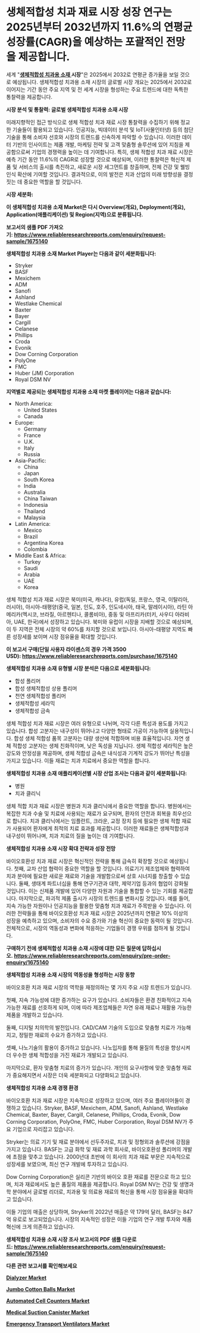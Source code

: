 <p><h1>생체적합성 치과 재료 시장 성장 연구는 2025년부터 2032년까지 11.6%의 연평균 성장률(CAGR)을 예상하는 포괄적인 전망을 제공합니다.</h1></p><p>세계 "<strong><a href="https://www.reliableresearchreports.com/biocompatible-dental-materials-r1675140?utm_campaign=105&utm_medium=8&utm_source=Github&utm_content=ia&utm_term=20032025&utm_id=biocompatible-dental-materials">생체적합성 치과용 소재&nbsp;</a></strong><strong>시장</strong>"은 2025에서 2032로 연평균 증가율을 보일 것으로 예상됩니다. 생체적합성 치과용 소재 시장의 글로벌 시장 개요는 2025에서 2032로 이어지는 기간 동안 주요 지역 및 전 세계 시장을 형성하는 주요 트렌드에 대한 독특한 통찰력을 제공합니다.</p>
<p><strong>시장 분석 및 통찰력: 글로벌 생체적합성 치과용 소재 시장</strong></p>
<p><p>미래지향적인 접근 방식으로 생체 적합성 치과 재료 시장 통찰력을 수집하기 위해 정교한 기술들이 활용되고 있습니다. 인공지능, 빅데이터 분석 및 IoT(사물인터넷) 등의 첨단 기술을 통해 소비자 선호와 시장의 트렌드를 신속하게 파악할 수 있습니다. 이러한 데이터 기반의 인사이트는 제품 개발, 마케팅 전략 및 고객 맞춤형 솔루션에 있어 지침을 제공함으로써 기업의 경쟁력을 높이는 데 기여합니다. 특히, 생체 적합성 치과 재료 시장은 예측 기간 동안 11.6%의 CAGR로 성장할 것으로 예상되며, 이러한 통찰력은 혁신적 제품 및 서비스의 출시를 촉진하고, 새로운 시장 세그먼트를 창출하며, 전체 건강 및 웰빙 인식 확산에 기여할 것입니다. 결과적으로, 이의 발전은 치과 산업의 미래 방향성을 결정짓는 데 중요한 역할을 할 것입니다.</p><a href="%7CAUTHORITHY_DOMAIN_URL%7C?utm_campaign=105&utm_medium=8&utm_source=Github&utm_content=ia&utm_term=20032025&utm_id=biocompatible-dental-materials"></a></p>
<p><strong>시장 세분화:</strong></p>
<p><strong>이 생체적합성 치과용 소재 Market은 다시 Overview(개요), Deployment(개요), Application(애플리케이션) 및 Region(지역)으로 분류됩니다.</strong></p>
<p><strong>보고서의 샘플 PDF 가져오기:&nbsp;<a href="https://www.reliableresearchreports.com/enquiry/request-sample/1675140?utm_campaign=105&utm_medium=8&utm_source=Github&utm_content=ia&utm_term=20032025&utm_id=biocompatible-dental-materials">https://www.reliableresearchreports.com/enquiry/request-sample/1675140</a></strong><strong></strong></p>
<p><strong>생체적합성 치과용 소재 Market Player는 다음과 같이 세분화됩니다:</strong></p>
<p><ul><li>Stryker</li><li>BASF</li><li>Mexichem</li><li>ADM</li><li>Sanofi</li><li>Ashland</li><li>Westlake Chemical</li><li>Baxter</li><li>Bayer</li><li>Cargill</li><li>Celanese</li><li>Phillips</li><li>Croda</li><li>Evonik</li><li>Dow Corning Corporation</li><li>PolyOne</li><li>FMC</li><li>Huber (JM) Corporation</li><li>Royal DSM NV</li></ul></p>
<p><strong>지역별로 제공되는 생체적합성 치과용 소재 마켓 플레이어는 다음과 같습니다:</strong></p>
<p><ul>
    <li>
        North America:
        <ul>
            <li>United States</li>
            <li>Canada</li>
        </ul>
    </li>
    <li>
        Europe:
        <ul>
            <li>Germany</li>
            <li>France</li>
            <li>U.K.</li>
            <li>Italy</li>
            <li>Russia</li>
        </ul>
    </li>
    <li>
        Asia-Pacific:
        <ul>
            <li>China</li>
            <li>Japan</li>
            <li>South Korea</li>
            <li>India</li>
            <li>Australia</li>
            <li>China Taiwan</li>
            <li>Indonesia</li>
            <li>Thailand</li>
            <li>Malaysia</li>
        </ul>
    </li>
    <li>
        Latin America:
        <ul>
            <li>Mexico</li>
            <li>Brazil</li>
            <li>Argentina Korea</li>
            <li>Colombia</li>
        </ul>
    </li>
    <li>
        Middle East & Africa:
        <ul>
            <li>Turkey</li>
            <li>Saudi</li>
            <li>Arabia</li>
            <li>UAE</li>
            <li>Korea</li>
        </ul>
    </li>
    </ul></p>
<p><p>생체 적합성 치과 재료 시장은 북미(미국, 캐나다), 유럽(독일, 프랑스, 영국, 이탈리아, 러시아), 아시아-태평양(중국, 일본, 인도, 호주, 인도네시아, 태국, 말레이시아), 라틴 아메리카(멕시코, 브라질, 아르헨티나, 콜롬비아), 중동 및 아프리카(터키, 사우디 아라비아, UAE, 한국)에서 성장하고 있습니다. 북미와 유럽이 시장을 지배할 것으로 예상되며, 이 두 지역은 전체 시장의 약 60%를 차지할 것으로 보입니다. 아시아-태평양 지역도 빠른 성장세를 보이며 시장 점유율을 확대할 것입니다.</p></p>
<p><strong>이 보고서 구매(단일 사용자 라이센스의 경우 가격 3500 USD):&nbsp;<a href="https://www.reliableresearchreports.com/purchase/1675140?utm_campaign=105&utm_medium=8&utm_source=Github&utm_content=ia&utm_term=20032025&utm_id=biocompatible-dental-materials">https://www.reliableresearchreports.com/purchase/1675140</a></strong></p>
<p><strong>생체적합성 치과용 소재 유형별 시장 분석은 다음으로 세분화됩니다:</strong></p>
<p><ul><li>합성 폴리머</li><li>합성 생체적합성 상용 폴리머</li><li>천연 생체적합성 폴리머</li><li>생체적합성 세라믹</li><li>생체적합성 금속</li></ul></p>
<p><p>생체 적합성 치과 재료 시장은 여러 유형으로 나뉘며, 각각 다른 특성과 용도를 가지고 있습니다. 합성 고분자는 내구성이 뛰어나고 다양한 형태로 가공이 가능하여 실용적입니다. 합성 생체 적합성 품목 고분자는 대량 생산에 적합하며 비용 효율적입니다. 자연 생체 적합성 고분자는 생체 친화적이며, 낮은 독성을 지닙니다. 생체 적합성 세라믹은 높은 강도와 안정성을 제공하며, 생체 적합성 금속은 내식성과 기계적 강도가 뛰어난 특성을 가지고 있습니다. 이들 재료는 치과 치료에서 중요한 역할을 합니다.</p></p>
<p><strong>생체적합성 치과용 소재 애플리케이션별 시장 산업 조사는 다음과 같이 세분화됩니다:</strong></p>
<p><ul><li>병원</li><li>치과 클리닉</li></ul></p>
<p><p>생체 적합 치과 재료 시장은 병원과 치과 클리닉에서 중요한 역할을 합니다. 병원에서는 복잡한 치과 수술 및 치료에 사용되는 재료가 요구되며, 환자의 안전과 회복을 최우선으로 합니다. 치과 클리닉에서는 임플란트, 크라운, 교정 장치 등에 필요한 생체 적합 재료가 사용되어 환자에게 최적의 치료 효과를 제공합니다. 이러한 재료들은 생체적합성과 내구성이 뛰어나며, 치과 치료의 질을 높이는 데 기여합니다.</p></p>
<p><strong>생체적합성 치과용 소재 시장 확대 전략과 성장 전망</strong></p>
<p><p>바이오호환성 치과 재료 시장은 혁신적인 전략을 통해 급속히 확장할 것으로 예상됩니다. 첫째, 교차 산업 협력이 중요한 역할을 할 것입니다. 의료기기 제조업체와 협력하여 치과 분야에 필요한 새로운 재료와 기술을 개발함으로써 상호 시너지를 창출할 수 있습니다. 둘째, 생태계 파트너십을 통해 연구기관과 대학, 제약기업 등과의 협업이 강화될 것입니다. 이는 신제품 개발에 있어 다양한 자원과 기술을 통합할 수 있는 기회를 제공합니다. 마지막으로, 파괴적 제품 출시가 시장의 트렌드를 변화시킬 것입니다. 예를 들어, 지속 가능한 자원이나 인공지능을 활용한 맞춤형 치과 재료가 주목받을 수 있습니다. 이러한 전략들을 통해 바이오호환성 치과 재료 시장은 2025년까지 연평균 10% 이상의 성장을 예측하고 있으며, 소비자의 수요 증가와 기술 혁신이 중요한 동력이 될 것입니다. 전체적으로, 시장의 역동성과 변화에 적응하는 기업들이 경쟁 우위를 점하게 될 것입니다.</p></p>
<p><strong>구매하기 전에 생체적합성 치과용 소재 시장에 대한 모든 질문에 답하십시오.&nbsp;<a href="https://www.reliableresearchreports.com/enquiry/pre-order-enquiry/1675140?utm_campaign=105&utm_medium=8&utm_source=Github&utm_content=ia&utm_term=20032025&utm_id=biocompatible-dental-materials">https://www.reliableresearchreports.com/enquiry/pre-order-enquiry/1675140</a></strong><strong></strong></p>
<p><strong>생체적합성 치과용 소재 시장의 역동성을 형성하는 시장 동향</strong></p>
<p><p>바이오호환 치과 재료 시장의 역학을 재정의하는 몇 가지 주요 시장 트렌드가 있습니다. </p><p>첫째, 지속 가능성에 대한 증가하는 요구가 있습니다. 소비자들은 환경 친화적이고 지속 가능한 재료를 선호하게 되며, 이에 따라 제조업체들은 자연 유래 재료나 재활용 가능한 제품을 개발하고 있습니다.</p><p>둘째, 디지털 치의학의 발전입니다. CAD/CAM 기술의 도입으로 맞춤형 치료가 가능해지고, 정밀한 재료의 수요가 증가하고 있습니다.</p><p>셋째, 나노기술의 활용이 증가하고 있습니다. 나노입자를 통해 물질의 특성을 향상시켜 더 우수한 생체 적합성을 가진 재료가 개발되고 있습니다.</p><p>마지막으로, 환자 맞춤형 치료의 증가가 있습니다. 개인의 요구사항에 맞춘 맞춤형 재료가 중요해지면서 시장은 더욱 세분화되고 다양화되고 있습니다.</p></p>
<p><strong>생체적합성 치과용 소재 경쟁 환경</strong></p>
<p><p>바이오호환 치과 재료 시장은 지속적으로 성장하고 있으며, 여러 주요 플레이어들이 경쟁하고 있습니다. Stryker, BASF, Mexichem, ADM, Sanofi, Ashland, Westlake Chemical, Baxter, Bayer, Cargill, Celanese, Phillips, Croda, Evonik, Dow Corning Corporation, PolyOne, FMC, Huber Corporation, Royal DSM NV가 주요 기업으로 자리잡고 있습니다.</p><p>Stryker는 의료 기기 및 재료 분야에서 선두주자로, 치과 및 정형외과 솔루션에 강점을 가지고 있습니다. BASF는 고급 화학 및 재료 과학 회사로, 바이오호환성 폴리머의 개발에 초점을 맞추고 있습니다. 2000년대 초반에 이 회사의 치과 재료 부문은 지속적으로 성장세를 보였으며, 최신 연구 개발에 투자하고 있습니다. </p><p>Dow Corning Corporation은 실리콘 기반의 바이오 호환 재료를 전문으로 하고 있으며, 치과 재료에서도 높은 품질의 제품을 제공합니다. Royal DSM NV는 건강 및 생명과학 분야에서 글로벌 리더로, 치과용 및 의료용 재료의 혁신을 통해 시장 점유율을 확대하고 있습니다.</p><p>이들 기업의 매출은 상당하며, Stryker의 2022년 매출은 약 179억 달러, BASF는 847억 유로로 보고되었습니다. 시장의 지속적인 성장은 이들 기업의 연구 개발 투자와 제품 혁신에 크게 의존하고 있습니다.</p></p>
<p><strong>생체적합성 치과용 소재 시장 조사 보고서의 PDF 샘플 다운로드:&nbsp;<a href="https://www.reliableresearchreports.com/enquiry/request-sample/1675140?utm_campaign=105&utm_medium=8&utm_source=Github&utm_content=ia&utm_term=20032025&utm_id=biocompatible-dental-materials">https://www.reliableresearchreports.com/enquiry/request-sample/1675140</a></strong></p>
<p><strong></strong></p>
<p><strong></strong></p>
<p><strong></strong></p>
<p><strong></strong></p>
<p><strong>다른 관련 보고서를 확인해보세요</strong></p>
<p><strong><p><a href="https://github.com/laroybarrize/Market-Research-Report-List-1/blob/main/dialyzer-market.md?utm_campaign=105&utm_medium=8&utm_source=Github&utm_content=ia&utm_term=20032025&utm_id=biocompatible-dental-materials">Dialyzer Market</a></p><p><a href="https://github.com/shizutuvana/Market-Research-Report-List-1/blob/main/jumbo-cotton-balls-market.md?utm_campaign=105&utm_medium=8&utm_source=Github&utm_content=ia&utm_term=20032025&utm_id=biocompatible-dental-materials">Jumbo Cotton Balls Market</a></p><p><a href="https://github.com/jolashta/Market-Research-Report-List-1/blob/main/automated-cell-counters-market.md?utm_campaign=105&utm_medium=8&utm_source=Github&utm_content=ia&utm_term=20032025&utm_id=biocompatible-dental-materials">Automated Cell Counters Market</a></p><p><a href="https://github.com/lazregaartun/Market-Research-Report-List-1/blob/main/medical-suction-canister-market.md?utm_campaign=105&utm_medium=8&utm_source=Github&utm_content=ia&utm_term=20032025&utm_id=biocompatible-dental-materials">Medical Suction Canister Market</a></p><p><a href="https://github.com/ienamoun/Market-Research-Report-List-1/blob/main/emergency-transport-ventilators-market.md?utm_campaign=105&utm_medium=8&utm_source=Github&utm_content=ia&utm_term=20032025&utm_id=biocompatible-dental-materials">Emergency Transport Ventilators Market</a></p></strong></p>